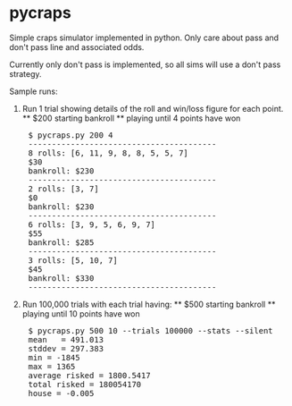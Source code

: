 pycraps
=======

Simple craps simulator implemented in python. Only care about pass and don't pass line and associated odds.

Currently only don't pass is implemented, so all sims will use a don't pass strategy.

Sample runs:

1. Run 1 trial showing details of the roll and win/loss figure for each point.
** $200 starting bankroll
** playing until 4 points have won
<pre>
    $ pycraps.py 200 4
    ----------------------------------------
    8 rolls: [6, 11, 9, 8, 8, 5, 5, 7]
    $30
    bankroll: $230
    ----------------------------------------
    2 rolls: [3, 7]
    $0
    bankroll: $230
    ----------------------------------------
    6 rolls: [3, 9, 5, 6, 9, 7]
    $55
    bankroll: $285
    ----------------------------------------
    3 rolls: [5, 10, 7]
    $45
    bankroll: $330
    ----------------------------------------
</pre>

2. Run 100,000 trials with each trial having:
** $500 starting bankroll
** playing until 10 points have won
<pre>
    $ pycraps.py 500 10 --trials 100000 --stats --silent
    mean   = 491.013
    stddev = 297.383
    min = -1845
    max = 1365
    average risked = 1800.5417
    total risked = 180054170
    house = -0.005
</pre>